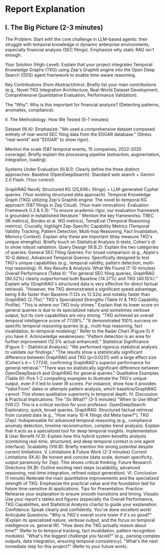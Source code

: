 # Report Explanation
## I. The Big Picture (2-3 minutes)
The Problem: Start with the core challenge in LLM-based agents: their struggle with temporal knowledge in dynamic enterprise environments, especially financial analysis (SEC filings). Emphasize why static RAG isn't enough.

Your Solution (High-Level): Explain that your project integrates Temporal Knowledge Graphs (TKG) using Zep's Graphiti engine into the Open Deep Search (ODS) agent framework to enable time-aware reasoning.

Key Contributions (from Abstract/Intro): Briefly list your main contributions (e.g., Novel TKG Integration Architecture, Real-World Dataset Development, Comprehensive Quantitative Evaluation, Performance Validation).

The "Why": Why is this important for financial analysis? (Detecting patterns, anomalies, compliance).

II. The Methodology: How We Tested (5-7 minutes)

Dataset (III.A):
Emphasize: "We used a comprehensive dataset composed entirely of real-world SEC filing data from the EDGAR database." (Stress "real-world" and "EDGAR" to show rigor).

Mention the scale (587 temporal events, 15 companies, 2022-2025 coverage).
Briefly explain the processing pipeline (extraction, augmentation, integration, loading).

Systems Under Evaluation (III.B.1):
Clearly define the three distinct approaches:
Baseline (OpenDeepSearch): Standard web search + Gemini 2.0 Flash. (Your control).

GraphRAG Neo4j: Structured KG (25,606+ filings) + LLM-generated Cypher queries. (Your existing structured data approach).
Temporal Knowledge Graph (TKG) utilizing Zep's Graphiti engine: The novel bi-temporal KG approach (587 filings in Zep Cloud). (Your main innovation).
Evaluation Framework (I.3 & II.3):
"To ensure academic rigor, our evaluation framework is grounded in established literature."
Mention the key frameworks: TREC (IR metrics), Bordes et al. (KG metrics), TempEval (Temporal Reasoning metrics).
Crucially, highlight Zep-Specific Capability Metrics (Temporal Validity Tracking, Pattern Detection, Multi-hop Reasoning, Fact Invalidation, Memory Context). Explain why these are important (they measure TKG's unique strengths).
Briefly touch on Statistical Analysis (t-tests, Cohen's d) to show robust validation.
Query Design (III.B.2): Explain the two categories of queries:
General SEC Filing Queries: For broad comparison (e.g., Apple's 10-Q dates).
Advanced Temporal Queries: Specifically designed to test TKG's unique capabilities (e.g., temporal validity, pattern detection, multi-hop reasoning).
III. Key Results & Analysis: What We Found (7-10 minutes)
Overall Performance (Table II):
"For general SEC filing queries, GraphRAG (90.52%) clearly outperformed both Baseline (74.37%) and TKG (40.15%)." Explain why (GraphRAG's structured data is very effective for direct factual retrieval).
"However, the TKG demonstrated a significant speed advantage, being 9.8x faster than Baseline (1.12s vs 12.52s) and notably faster than GraphRAG (2.75s)."
TKG's Specialized Strengths (Table IV & TKG Capability Profile):
"This is where our TKG truly shines." Explain that its lower score on general queries is due to its specialized nature and sometimes verbose output, but its core capabilities are very strong.
"TKG achieved an overall temporal intelligence score of 77.08%."
"It demonstrated 100% success on specific temporal reasoning queries (e.g., multi-hop reasoning, fact invalidation, bi-temporal modeling)." Refer to the Radar Chart (Figure 5) if you have it.
Acknowledge weaknesses: "Pattern detection is an area for further improvement (12.5% actual enhanced)."
Statistical Significance (Figure 3 - Statistical Analysis):
"We performed rigorous statistical analysis to validate our findings."
"The results show a statistically significant difference between GraphRAG and TKG (p=0.0231) with a large effect size (Cohen's d = 1.7724), confirming GraphRAG's superior performance for general retrieval."
"There was no statistically significant difference between OpenDeepSearch and GraphRAG for general queries."
Qualitative Examples (Table III): Pick 1-2 compelling examples to illustrate the TKG's unique output, even if it led to lower IR scores. For instance, show how it provides "Valid From" dates or attempts pattern analysis, which baseline/GraphRAG cannot. This shows qualitative superiority in temporal depth.
IV. Discussion & Practical Implications: The "So What?" (3-5 minutes)
"When to Use What" (VIII.C): This is a critical section for your professor.
OpenDeepSearch: Exploratory, quick, broad queries.
GraphRAG: Structured factual retrieval from curated data (e.g., "How many 10-K filings did Meta have?").
TKG (Zep): Indispensable for advanced temporal reasoning (e.g., compliance anomaly detection, timeline reconstruction, complex trend analysis). Explain that it acts as a specialized tool for deep temporal insights.
Implementation & User Benefit (V.3): Explain how this hybrid system benefits analysts (combining real-time, structured, and deep temporal context in one agent interface).
Scalability (VIII.B): Briefly mention the strong potential despite current limitations.
V. Limitations & Future Work (2-3 minutes)
Current Limitations (IX.A): Be honest and concise (data scale, domain specificity, output parsimony for Zep). This shows critical thinking.
Future Research Directions (IX.B): Outline exciting next steps (scalability, advanced reasoning, real-time integration, refined output generation).
VI. Conclusion (1 minute)
Reiterate the main quantitative improvements and the specialized strength of TKG.
Emphasize the practical value and the foundation laid for future time-sensitive AI applications.
Tips for Presentation:
Practice: Rehearse your explanation to ensure smooth transitions and timing.
Visuals: Use your report's tables and figures (especially the Overall Performance, TKG Capabilities, and Statistical Analysis charts) to guide your explanation.
Confidence: Speak clearly and confidently. You've done excellent work!
Anticipate Questions:
"Why is TKG's overall score lower if it's so good?" (Explain its specialized nature, verbose output, and the focus on temporal intelligence vs. general IR).
"How does the TKG actually reason about time?" (Refer to bi-temporal tracking, fact invalidation, pattern recognition modules).
"What's the biggest challenge you faced?" (e.g., parsing complex outputs, data integration, ensuring temporal consistency).
"What's the next immediate step for this project?" (Refer to your future work).